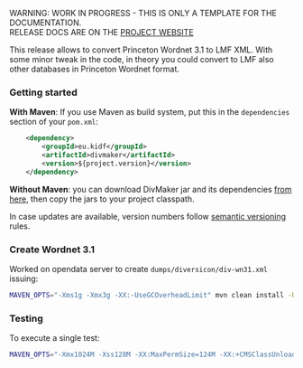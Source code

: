<p class="josman-to-strip">
WARNING: WORK IN PROGRESS - THIS IS ONLY A TEMPLATE FOR THE DOCUMENTATION. <br/>
RELEASE DOCS ARE ON THE <a href="http://diversicon-kb.eu/manual/divmaker" target="_blank">PROJECT WEBSITE</a>
</p>

This release allows to convert Princeton Wordnet 3.1 to LMF XML. With some minor tweak in the code, in theory you could convert to LMF also other databases in Princeton Wordnet format.  
<!--If you are upgrading from previous version, see [Release notes](CHANGES.md).-->

### Getting started

**With Maven**: If you use Maven as build system, put this in the `dependencies` section of your `pom.xml`:

```xml
    <dependency>
        <groupId>eu.kidf</groupId>
        <artifactId>divmaker</artifactId>
        <version>${project.version}</version>
    </dependency>
```

**Without Maven**: you can download DivMaker jar and its dependencies <a href="../releases/download/divmaker-#{version}/divmaker-${project.version}.zip" target="_blank"> from here</a>, then copy the jars to your project classpath.


In case updates are available, version numbers follow <a href="http://semver.org/" target="_blank">semantic versioning</a> rules.


### Create Wordnet 3.1

Worked on opendata server to create `dumps/diversicon/div-wn31.xml` issuing:

```bash
MAVEN_OPTS="-Xms1g -Xmx3g -XX:-UseGCOverheadLimit" mvn clean install -U  exec:java

```

### Testing

To execute a single test:

```bash
MAVEN_OPTS="-Xmx1024M -Xss128M -XX:MaxPermSize=124M -XX:+CMSClassUnloadingEnabled" mvn  -Dtest=DivUtilsIT#test
```
